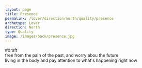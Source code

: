 ```yaml
---
layout: page
title: Presence
permalink: /lover/direction/north/quality/presence
archetype: Lover
direction: North
type: Quality
image: /images/back/presence.jpg
---
```

#draft   
free from the pain of the past, and worry abou the future  
living in the body and pay attention to what's happening right now
